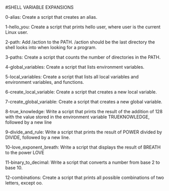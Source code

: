 #SHELL VARIABLE EXPANSIONS

0-alias: Create a script that creates an alias.

1-hello_you: Create a script that prints hello user, where user is the current Linux user.

2-path: Add /action to the PATH. /action should be the last directory the shell looks into when looking for a program.

3-paths: Create a script that counts the number of directories in the PATH.

4-global_variables: Create a script that lists environment variables.

5-local_variables: Create a script that lists all local variables and environment variables, and functions.

6-create_local_variable: Create a script that creates a new local variable.

7-create_global_variable: Create a script that creates a new global variable.

8-true_knowledge: Write a script that prints the result of the addition of 128 with the value stored in the environment variable TRUEKNOWLEDGE, followed by a new line

9-divide_and_rule: Write a script that prints the result of POWER divided by DIVIDE, followed by a new line.

10-love_exponent_breath: Write a script that displays the result of BREATH to the power LOVE

11-binary_to_decimal: Write a script that converts a number from base 2 to base 10.

12-combinations: Create a script that prints all possible combinations of two letters, except oo.


